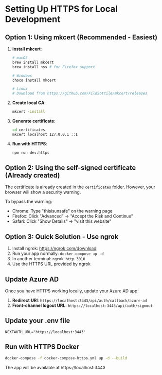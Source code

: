 # Setting Up HTTPS for Local Development

## Option 1: Using mkcert (Recommended - Easiest)

1. **Install mkcert**:
   ```bash
   # macOS
   brew install mkcert
   brew install nss # for Firefox support
   
   # Windows
   choco install mkcert
   
   # Linux
   # Download from https://github.com/FiloSottile/mkcert/releases
   ```

2. **Create local CA**:
   ```bash
   mkcert -install
   ```

3. **Generate certificate**:
   ```bash
   cd certificates
   mkcert localhost 127.0.0.1 ::1
   ```

4. **Run with HTTPS**:
   ```bash
   npm run dev:https
   ```

## Option 2: Using the self-signed certificate (Already created)

The certificate is already created in the `certificates` folder. However, your browser will show a security warning.

To bypass the warning:
- Chrome: Type "thisisunsafe" on the warning page
- Firefox: Click "Advanced" → "Accept the Risk and Continue"
- Safari: Click "Show Details" → "visit this website"

## Option 3: Quick Solution - Use ngrok

1. Install ngrok: https://ngrok.com/download
2. Run your app normally: `docker-compose up -d`
3. In another terminal: `ngrok http 3010`
4. Use the HTTPS URL provided by ngrok

## Update Azure AD

Once you have HTTPS working locally, update your Azure AD app:

1. **Redirect URI**: `https://localhost:3443/api/auth/callback/azure-ad`
2. **Front-channel logout URL**: `https://localhost:3443/api/auth/signout`

## Update your .env file

```env
NEXTAUTH_URL="https://localhost:3443"
```

## Run with HTTPS Docker

```bash
docker-compose -f docker-compose-https.yml up -d --build
```

The app will be available at https://localhost:3443